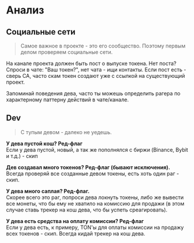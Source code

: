 # Анализ  
  
## Социальные сети  
  
> Самое важное в проекте - это его сообщество. Поэтому первым делом проверяем социальные сети.  
  
На канале проекта должен быть пост о выпуске токена. Нет поста? Спроси в чате: "Ваш токен?", нет чата - ищи контакты. Если пост есть - сверь CA, часто скам токен создают уже с ссылкой на существующий проект.  
  
Запоминай поведения дева, часто ты можешь определить рагера по характерному паттерну действий в чате/канале.  
  
## Dev  
  
> С тупым девом - далеко не уедешь.  
  
**У дева пустой кош? Ред-флаг**  
Если у дева пустой, новый, а так же пополнялся с биржи (Binance, Bybit и т.д.) - скип  
  
**Дев создавал много токенов? Ред-флаг (бывают исключения).**  
Всегда проверяй все созданные девом токены, есть хоть один раг - скип.  
  
**У дева много саплая? Ред-флаг.**  
Скорее всего это раг, попроси дева локнуть токены, либо же вывести все монеты, что бы ему не хватило на комиссию для продажи (в этом случае ставь трекер на кош дева, что бы успеть среагировать).  
  
**У дева есть средства на оплату комиссии? Ред-флаг**  
Если у дева есть, к примеру, TON'ы для оплаты комиссии на продажу всех токенов - скип. Всегда кидай трекер на кош дева.  
